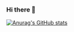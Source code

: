 ### Hi there 👋

[![Anurag's GitHub stats](https://github-readme-stats.vercel.app/api?username=tundealabi)](https://github.com/anuraghazra/github-readme-stats)

<!--
**tundealabi/tundealabi** is a ✨ _special_ ✨ repository because its `README.md` (this file) appears on your GitHub profile.

Here are some ideas to get you started:

- 🔭 I’m currently working on ...
- 🌱 I’m currently learning ...
- 👯 I’m looking to collaborate on ...
- 🤔 I’m looking for help with ...
- 💬 Ask me about ...
- 📫 How to reach me: ...
- 😄 Pronouns: ...
- ⚡ Fun fact: ...
-->
